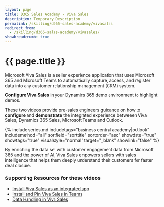 ```yaml
---
layout: page
title: D365 Sales Academy - Viva Sales
description: Temporary Description 
permalink: /skilling/d365-sales-academy/vivasales
redirect_from:
  - /skilling/d365-sales-academy/vivasales/
showbreadcrumb: true
---
```


# {{ page.title }}

Microsoft Viva Sales is a seller experience application that uses Microsoft 365 and Microsoft Teams to automatically capture, access, and register data into any customer relationship management (CRM) system.

**Configure Viva Sales** in your Dynamics 365 demo environment to highlight demos.

These two videos provide pre-sales engineers guidance on how to **configure** and **demonstrate** the integrated experience betweeen Viva Sales, Dynamics 365 Sales, Microsoft Teams and Outlook.

{% include series.md
    includetags="business central academy|outlook" includemethod="all" 
    sortfield="sorttitle" sortorder="asc" showdate="true" showtags="true" 
    visualstyle="normal" target="_blank" showlink="false"
 %}

By enriching the data set with customer engagement data from Microsoft 365 and the power of AI, Viva Sales empowers sellers with sales intelligence that helps them deeply understand their customers for faster deal closure.

### Supporting Resources for these videos

* <a href="https://learn.microsoft.com/en-us/viva/sales/install-viva-sales-as-an-integrated-app" target="_blank">Install Viva Sales as an integrated app
* <a href="https://learn.microsoft.com/en-us/viva/sales/install-pin-viva-sales-teams" target="_blank">Install and Pin Viva Sales in Teams
* <a href="https://learn.microsoft.com/en-us/viva/sales/data-handling" target="_blank">Data Handling in Viva Sales
